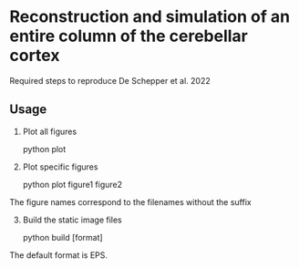 # Reconstruction and simulation of an entire column of the cerebellar cortex

Required steps to reproduce De Schepper et al. 2022

## Usage

1. Plot all figures

    python plot

2. Plot specific figures

    python plot figure1 figure2

The figure names correspond to the filenames without the suffix

3. Build the static image files

    python build [format]

The default format is EPS.
